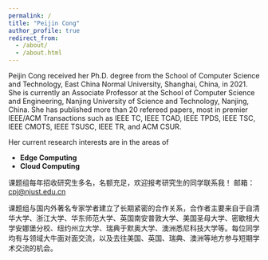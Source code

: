```yaml
---
permalink: /
title: "Peijin Cong"
author_profile: true
redirect_from: 
  - /about/
  - /about.html
---
```


Peijin Cong received her Ph.D. degree from the School of Computer Science and Technology, East China Normal University, Shanghai, China, in 2021. She is currently an Associate Professor at the School of Computer Science and Engineering, Nanjing University of Science and Technology, Nanjing, China. She has published more than 20 refereed papers, most in premier IEEE/ACM Transactions such as IEEE TC, IEEE TCAD, IEEE TPDS, IEEE TSC, IEEE CMOTS, IEEE TSUSC, IEEE TR, and ACM CSUR.

Her current research interests are in the areas of
+ **Edge Computing**
+ **Cloud Computing**

课题组每年招收研究生多名，名额充足，欢迎报考研究生的同学联系我！ 邮箱：cpj@njust.edu.cn

课题组与国内外著名专家学者建立了长期紧密的合作关系，合作者主要来自于自清华大学、浙江大学、华东师范大学、英国南安普敦大学、美国圣母大学、密歇根大学安娜堡分校、纽约州立大学、瑞典于默奥大学、澳洲悉尼科技大学等。每位同学均有与领域大牛面对面交流，以及去往美国、英国、瑞典、澳洲等地方参与短期学术交流的机会。

